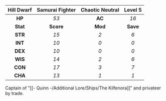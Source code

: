 | Hill Dwarf | Samurai Fighter | Chaotic Neutral | Level 5 |
| :-------: | :---: | :---: | :---: |
| **HP** | *53* | **AC** | *16* | 
| **Stat** | **Score** | **Mod** | **Save** | 
| **STR** | *15* | *2* | *6* | 
| **INT** | *10* | *0* | *0* | 
| **DEX** | *10* | *0* | *0* | 
| **WIS** | *14* | *2* | *6* | 
| **CON** | *17* | *3* | *7* | 
| **CHA** | *13* | *1* | *1* | 


Captain of "[[- Quinn -/Additional Lore/Ships/The Kilfenora]]" and privateer by trade.

